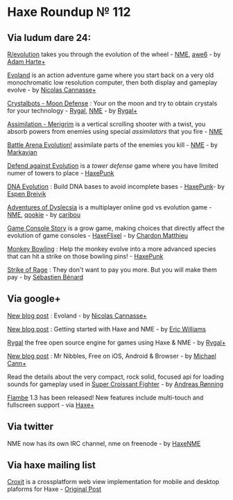 [_template]: ../templates/roundup.html
# Haxe Roundup № 112

## Via ludum dare 24:

[R/evolution][link 1] takes you through the evolution of the wheel - [NME][link 2], [awe6][link 3] - by [Adam Harte+][link 4]

[Evoland][link 5] is an action adventure game where you start back on a very old monochromatic low resolution computer, then both display and gameplay evolve - by [Nicolas Cannasse+][link 6]

[Crystalbots - Moon Defense][link 7] : Your on the moon and try to obtain crystals for your technology - [Rygal][link 8], [NME][link 9] - by [Rygal+][link 10]

[Assimilation - Merigrim][link 11] is a vertical scrolling shooter with a twist, you absorb powers from enemies using special *assimilators* that you fire - [NME][link 12]

[Battle Arena Evolution!][link 13] assimilate parts of the enemies you kill - [NME][link 14] - by [Markavian][link 15]

[Defend against Evolution][link 16] is a *tower defense* game where you have limited numer of towers to place - [HaxePunk][link 17]

[DNA Evolution][link 18] : Build DNA bases to avoid incomplete bases - [HaxePunk][link 19]- by [Espen Breivik][link 20]

[Adventures of Dyslecsia][link 21] is a multiplayer online god vs evolution game - [NME][link 22], [qookie][link 23] - by [caribou][link 24]

[Game Console Story][link 25] is a grow game, making choices that directly affect the evolution of game consoles - [HaxeFlixel][link 26] - by [Chardon Matthieu][link 27]

[Monkey Bowling][link 28] : Help the monkey evolve into a more advanced species that can hit a strike on those bowling pins! - [HaxePunk][link 29]

[Strike of Rage][link 30] : They don't want to pay you more. But you will make them pay - by [Sébastien Bénard][link 31]

## Via google+

[New blog post][link 32] : Evoland - by [Nicolas Cannasse+][link 33]

[New blog post][link 34] : Getting started with Haxe and NME - by [Eric Williams][link 35]

[Rygal][link 36] the free open source engine for games using Haxe &amp; NME - by [Rygal+][link 37]

[New blog post][link 38] : Mr Nibbles, Free on iOS, Android &amp; Browser - by [Michael Cann+][link 39]

Read the details about the very compact, rock solid, focused api for loading sounds for gameplay used in [Super Croissant Fighter][link 40] - by [Andreas Rønning][link 41]

[Flambe][link 42] 1.3 has been released! New features include multi-touch and fullscreen support - via [Haxe+][link 43]

## Via twitter

NME now has its own IRC channel, nme on freenode - by [HaxeNME][link 44]

## Via haxe mailing list

[Croxit][link 45] is a crossplatform web view implementation for mobile and desktop plaforms for Haxe - [Original Post][link 46]

[link 1]: http://www.ludumdare.com/compo/ludum-dare-24/?action=preview&amp;uid=4760 "R/evolution"
[link 2]: http://www.haxenme.org/ "NME"
[link 3]: http://code.google.com/p/awe6/ "awe6"
[link 4]: https://plus.google.com/118180986311486123918 "Adam Harte+"
[link 5]: http://www.ludumdare.com/compo/ludum-dare-24/?action=preview&amp;uid=8497 "Evoland"
[link 6]: https://plus.google.com/110047895791401009152 "Nicolas Cannasse+"
[link 7]: http://www.ludumdare.com/compo/ludum-dare-24/?action=preview&amp;uid=8363 "Crystalbots - Moon Defense"
[link 8]: http://www.rygal.org/ "Rygal"
[link 9]: http://www.haxenme.org/ "NME"
[link 10]: https://plus.google.com/101866207834918094785 "Rygal+"
[link 11]: http://www.ludumdare.com/compo/ludum-dare-24/?action=preview&amp;uid=14643 "Assimilation - Merigrim"
[link 12]: http://www.haxenme.org/ "NME"
[link 13]: http://www.ludumdare.com/compo/ludum-dare-24/?action=preview&amp;uid=10967 "Battle Arena Evolution!"
[link 14]: http://www.haxenme.org/ "NME"
[link 15]: http://www.twitter.com/Markavian "Markavian"
[link 16]: http://www.ludumdare.com/compo/ludum-dare-24/?action=preview&amp;uid=13724 "Defend against Evolution"
[link 17]: http://haxepunk.com/ "HaxePunk"
[link 18]: http://www.ludumdare.com/compo/ludum-dare-24/?action=preview&amp;uid=9921 "DNA Evolution"
[link 19]: http://haxepunk.com/ "HaxePunk"
[link 20]: https://www.twitter.com/espenb "Espen Breivik"
[link 21]: http://www.ludumdare.com/compo/ludum-dare-24/?action=preview&amp;uid=4227 "Adventures of Dyslecsia"
[link 22]: http://www.haxenme.org/ "NME"
[link 23]: https://github.com/Dvergar/qookie "qookie"
[link 24]: https://www.twitter.com/caribouloche "caribou"
[link 25]: http://www.ludumdare.com/compo/ludum-dare-24/?action=preview&amp;uid=7733 "Game Console Story"
[link 26]: https://github.com/Beeblerox/HaxeFlixel "HaxeFlixel"
[link 27]: https://www.twitter.com/Eldaryze "Chardon Matthieu"
[link 28]: http://www.ludumdare.com/compo/ludum-dare-24/?action=preview&amp;uid=7758 "Monkey Bowling"
[link 29]: http://haxepunk.com/ "HaxePunk"
[link 30]: http://www.ludumdare.com/compo/ludum-dare-24/?action=preview&amp;uid=2982 "Strike of Rage"
[link 31]: https://www.twitter.com/deepnightfr "Sébastien Bénard"
[link 32]: http://ncannasse.fr/blog/evoland "New blog post"
[link 33]: https://plus.google.com/110047895791401009152 "Nicolas Cannasse+"
[link 34]: http://devnulldb.blogspot.com/2012/08/getting-started-with-haxe-and-nme.html "New blog post"
[link 35]: https://plus.google.com/106705366327328990448 "Eric Williams"
[link 36]: https://github.com/Rygal/Rygal "Rygal"
[link 37]: https://plus.google.com/101866207834918094785 "Rygal+"
[link 38]: http://mikecann.co.uk/personal-project/mr-nibbles-free-on-ios-android-browser/ "New blog post"
[link 39]: https://plus.google.com/103935315974298335210/posts "Michael Cann+"
[link 40]: http://www.youtube.com/watch?v=OGgFNjJXBdY&amp;feature=youtu.be "Super Croissant Fighter"
[link 41]: https://plus.google.com/100343108333442407381 "Andreas Rønning"
[link 42]: https://github.com/aduros/flambe/wiki/Changes "Flambe"
[link 43]: https://plus.google.com/113704686911055424796/posts/c6PAzbYcwVw "Haxe+"
[link 44]: https://www.twitter.com/haxenme "HaxeNME"
[link 45]: https://github.com/waneck/croxit "Croxit"
[link 46]: https://groups.google.com/d/msg/haxelang/hIMBe6mr7sI/cRgoEN6p9OsJ "Original Post"

